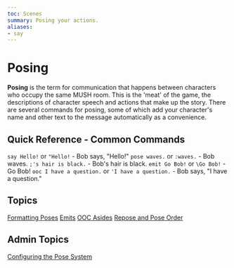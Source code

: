 ```yaml
---
toc: Scenes
summary: Posing your actions.
aliases:
- say
---
```

# Posing

**Posing** is the term for communication that happens between characters who occupy the same MUSH room.  This is the 'meat' of the game, the descriptions of character speech and actions that make up the story. There are several commands for posing, some of which add your character's name and other text to the message automatically as a convenience.

## Quick Reference - Common Commands

`say Hello!` or `"Hello!` - Bob says, "Hello!"
`pose waves.` or `:waves.` - Bob waves.
`;'s hair is black.` - Bob's hair is black.
`emit Go Bob!` or `\Go Bob!` - Go Bob!
`ooc I have a question.` or `'I have a question.` - <OOC> Bob says, "I have a question."

## Topics

[Formatting Poses](/help/pose/format)
[Emits](/help/pose/emit)
[OOC Asides](/help/pose/ooc)
[Repose and Pose Order](/help/pose/repose)

## Admin Topics

[Configuring the Pose System](/help/pose/config)